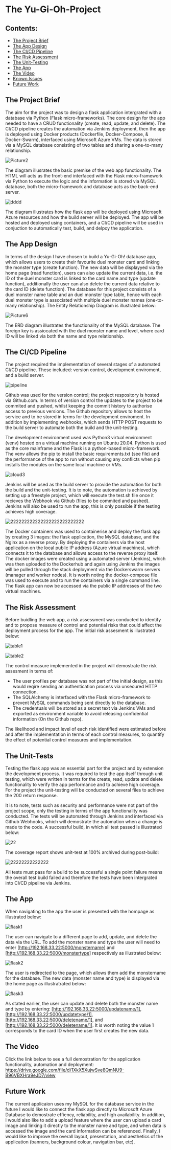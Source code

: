 # The Yu-Gi-Oh-Project

## Contents:
* [The Project Brief](#The-Project-Brief)  
* [The App Design](#The-App-Design)
* [The CI/CD Pipeline](#The-CI/CD-Pipeline)  
* [The Risk Assessment](#The-Risk-Assessment)
* [The Unit-Testing](#The-UnitTesting)
* [The App](#The-App)
* [The Video](#The-Video)
* [Known Issues](#Known-Issues)
* [Future Work](#Future-Work)

## The Project Brief  
The aim for the project was to design a flask application intergrated with a database via Python (Flask micro-frameworks). The core design for the app needed to have a CRUD functionality (create, read, update, and delete). The CI/CD pipeline creates the automation via Jenkins deployment, then the app is deployed using Docker products (Dockerfile, Docker-Compose, & Docker-Swarm), interfaced using Microsoft Azure VMs. The data is stored via a MySQL database consisting of two tables and sharing a one-to-many relationship.

![Picture2](https://user-images.githubusercontent.com/108364254/197344567-b0a8d54c-a732-48ad-b06a-b83d60f54d55.png)

The diagram illusrates the basic premise of the web app functionality. The HTML will acts as the front-end interfaced with the Flask micro-framework via Python to execute the logic and the information is stored via MySQL database, both the micro-framework and database acts as the back-end server. 

![dddd](https://user-images.githubusercontent.com/108364254/199010525-29a7f296-ed4f-413a-b669-899dfcda077f.jpg)

The diagram illustrates how the flask app will be deployed using Microsoft Azure resources and how the build server will be deployed. The app will be hosted and deployed using containers, and a CI/CD pipeline will be used in conjuction to automatically test, build, and delpoy the application.

## The App Design
In terms of the design I have chosen to build a Yu-Gi-Oh! database app, which allows users to create their favourite duel monster card and linking the monster type (create function). The new data will be displayyed via the home page (read function), users can also update the current data, i.e. the ID of the duel monster card is linked to the card name and type (update function), additionally the user can also delete the current data relative to the card ID (delete function). The database for this project consists of a duel monster name table and an duel monster type table, hence with each duel monster type is associated with multiple duel monster names (one-to-many relationship). The Entity Relationship Diagram is illustrated below:

![Picture6](https://user-images.githubusercontent.com/108364254/197350597-fbe5e13e-a0be-4dcc-97a8-081a5e7dc5ac.png)

The ERD diagram illustrates the functionality of the MySQL database. The foreign key is assiocated with the duel monster name and level, where card ID will be linked via both the name and type relationship.

## The CI/CD Pipeline 
The project required the implementation of several stages of a automated CI/CD pipeline. These included: version control, development enviroment, and a build server.

![pipeline](https://user-images.githubusercontent.com/108364254/198901429-96d612a8-0530-4760-882a-5d93bbf5da2d.png)

Github was used for the version control; the project respository is hosted via Github.com. In terms of version control the updates to the project to be commited and pushed, whilst keeping the commit history to authorise access to previous versions. The Github repository allows to host the service and to be stored in terms for the development enviroment. In addition by implementing webhooks, which sends HTTP POST requests to the build server to automate both the build and the unit-testing.
  
The development environment used was Python3 virtual environment (venv) hosted on a virtual machine running on Ubuntu 20.04. Python is used as the core mainframe and the Flask is a python-based micro-framework. The venv allows the pip to install the basic requirements.txt (see file) and the performance of the app to run without causing any conflicts when pip installs the modules on the same local machine or VMs.

![cloud3](https://user-images.githubusercontent.com/108364254/199008201-3877fd78-c4fd-4fbd-832b-257d9b82d8be.jpg)

Jenkins will be used as the build server to provide the automation for both the build and the unit-testing. It is to note, the automation is achieved by setting up a freestyle project, which will execute the test.sh file once it recieves the Webhook via Github (files to be commited and pushed). Jenkins will also be used to run the app, this is only possible if the testing achieves high coverage.

![222222222222222222222222222](https://user-images.githubusercontent.com/108364254/198751956-e3b7d3cd-7c87-4f4e-bc91-acecdeb75762.jpg)

The Docker containers was used to containerise and deploy the flask app by creating 3 images: the flask application, the MySQL database, and the Nginx as a reverse proxy. By deploying the containers via the host application on the local public IP address (Azure virtual machines), which connects it to the database and allows access to the reverse proxy itself. The docker images were created using a automated server (Jenkins), which was then uploaded to the Dockerhub and again using Jenkins the images will be pulled through the stack deployment via the Dockerswarm servers (manager and worker nodes). It is worth noting the docker-compose file was used to execute and to run the containers via a single command line. The flask app can now be accessed via the public IP addresses of the two virtual machines.

## The Risk Assessment
Before buidling the web app, a risk assessment was conducted to identify and to propose measure of control and potential risks that could affect the deployment process for the app. The initial risk assesment is illustrated below:

![table1](https://user-images.githubusercontent.com/108364254/198903128-2b4fc2c8-d7ed-446c-b01b-5a35ec5e5d75.jpg)

![table2](https://user-images.githubusercontent.com/108364254/198903153-473e69d2-dcc0-48de-8736-47aec98336f1.jpg)

The control measure implemented in the project will demostrate the risk assesment in terms of:
* The user profiles per database was not part of the initial design, as this would reqire sending an authentication process via unsecured HTTP connection.
* The SQLAlchemy is interfaced with the Flask micro-framework to prevent MySQL commands being sent directly to the database.
* The credentuals will be stored as a secret text via Jenkins VMs and exported as environment variable to avoid releasing confidential information (On the Github repo).

The likelihood and impact level of each risk identified were estimated before and after the implementation in terms of each control measures, to quantify the effect of potential control measures and implementation.

## The Unit-Tests

Testing the flask app was an essential part for the project and by extension the development process. It was required to test the app itself through unit testing, which were written in terms for the create, read, update and delete functionality to verify the app performance and to achieve high coverage. For the project the unit-testing will be conducted on several files to achieve the 200 return response.   

It is to note, tests such as security and performance were not part of the project scope, only the testing in terms of the app functionality was conducted. The tests will be automated through Jenkins and interfaced via Github Webhooks, which will demostrate the automation when a change is made to the code. A successful build, in which all test passed is illustrated below: 

![22](https://user-images.githubusercontent.com/108364254/198747528-cd3082a7-f23f-4b2d-ae86-768d479fde2e.PNG)

The coverage report shows unit-test at 100% archived during post-build:

![22222222222222](https://user-images.githubusercontent.com/108364254/198748277-423eb67e-83e5-4421-a87f-ffa7bcc36881.PNG)

All tests must pass for a build to be successful a single point failure means the overall test build failed and therefore the tests have been intergrated into CI/CD pipeline via Jenkins.

## The App
When navigating to the app the user is presented with the hompage as illustrated below:

![flask1](https://user-images.githubusercontent.com/108364254/198894895-e387c752-f74d-45c3-8472-01851161caec.PNG)

The user can navigate to a different page to add, update, and delete the data via the URL. To add the monster name and type the user will need to enter [http://192.168.33.22:5000/monstername] and [http://192.168.33.22:5000/monstertype] respectively as illustrated below:

![flask2](https://user-images.githubusercontent.com/108364254/198895182-2266639b-78d0-48de-b8f8-27120200cc27.PNG)

The user is redirected to the page, which allows them add the monstername for the database. The new data (monster name and type) is displayed via the home page as illustratrated below:

![flask3](https://user-images.githubusercontent.com/108364254/198895468-bfb77199-bc54-48ba-89ac-64c5ef86e108.PNG)

As stated earlier, the user can update and delete both the monster name and type by entering: [http://192.168.33.22:5000/updatename/1], [http://192.168.33.22:5000/updatetype/1], [http://192.168.33.22:5000/deletename/1], and [http://192.168.33.22:5000/deletename/1]. It is worth noting the value 1 corresponds to the card ID when the user first creates the new data. 

## The Video
Click the link below to see a full demostration for the application functionality, automation and deployment:
https://drive.google.com/file/d/1XkX5XujwSve8QmNU9-B96VBXHra9eJD7/view

## Future Work
The current applicaion uses my MySQL for the database service in the future I would like to connect the flask app directly to Microsoft Azure Database to demostrate effiency, reliability, and high availability. In addition, I would also like to add a upload feature where the user can upload a card image and linking it directly to the monster name and type, and when data is accessed the image and the card information can be referenced. Finally, I would like to improve the overall layout, presentation, and aesthetics of the application (banners, background colour, navigation bar, etc).


